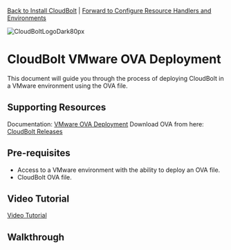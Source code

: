 [Back to Install CloudBolt](README.md) \| [Forward to Configure Resource Handlers and Environments](../02_configure_resource_handlers_and_environments/README.md)

![CloudBoltLogoDark80px](https://github.com/user-attachments/assets/66cf699d-6792-4d67-b34c-d153bd92944e)

# CloudBolt VMware OVA Deployment
This document will guide you through the process of deploying CloudBolt in a VMware environment using the OVA file.

## Supporting Resources
Documentation: [VMware OVA Deployment](https://docs.cloudbolt.io/articles/#!cloudbolt-latest-docs/deploy-a-virtual-appliance)
Download OVA from here: [CloudBolt Releases](https://support.cloudbolt.io/cloudbolt/s/topic/0TO5c000001MolrGAC/releases)

## Pre-requisites
- Access to a VMware environment with the ability to deploy an OVA file.
- CloudBolt OVA file.

## Video Tutorial
[Video Tutorial](https://github.com/user-attachments/assets/487b3299-4ac0-4e19-9901-fb52b0bac75f)

## Walkthrough
